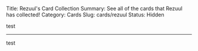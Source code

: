 Title: Rezuul's Card Collection
Summary: See all of the cards that Rezuul has collected!
Category: Cards
Slug: cards/rezuul
Status: Hidden

test

---
test